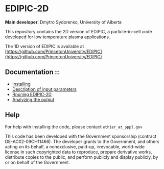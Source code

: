 # EDIPIC-2D

**Main developer**: Dmytro Sydorenko, University of Alberta

This repository contains the 2D version of EDIPIC, a particle-in-cell code developed for low temperature plasma applications.

The 1D version of EDIPIC is available at [https://github.com/PrincetonUniversity/EDIPIC](https://github.com/PrincetonUniversity/EDIPIC)

## Documentation ::
- [Installing](./Instructions/installing_edipic2d.md)
- [Description of input parameters](./Doc/EDIPIC2D_input_data_description_0.pdf)
- [Rnuning EDIPIC-2D](./Instructions/running_edipic2d.md)
- [Analyzing the output](./Doc/EDIPIC2D_output_data_description_0.pdf)

## Help

For help with installing the code, please contact `ethier_at_pppl.gov`

This code has been developed with the Government sponsorship (contract DE-AC02-09CH11466). The developer grants to the Government, and others acting on its behalf, a nonexclusive, paid-up, irrevocable, world-wide license in such copyrighted data to reproduce, prepare derivative works, distribute copies to the public, and perform publicly and display publicly, by or on behalf of the Government.
